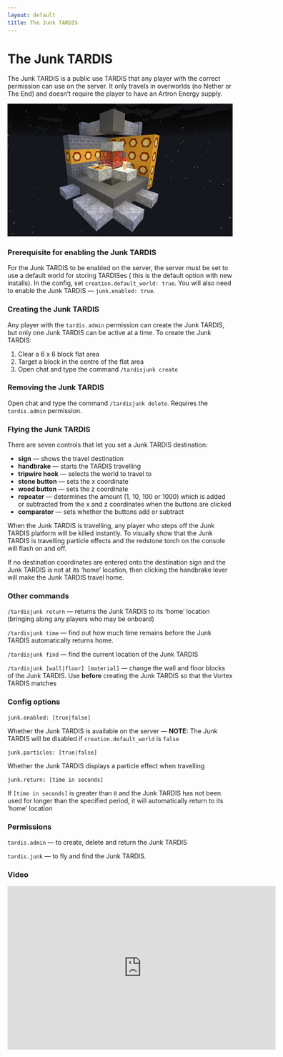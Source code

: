 ```yaml
---
layout: default
title: The Junk TARDIS
---
```


# The Junk TARDIS

The Junk TARDIS is a public use TARDIS that any player with the correct permission can use on the server. It only
travels in overworlds (no Nether or The End) and doesn’t require the player to have an Artron Energy supply.

![Junk TARDIS](/images/docs/junk.jpg)

### Prerequisite for enabling the Junk TARDIS

For the Junk TARDIS to be enabled on the server, the server must be set to use a default world for storing TARDISes (
this is the default option with new installs). In the config, set `creation.default_world: true`. You will also need to
enable the Junk TARDIS — `junk.enabled: true`.

### Creating the Junk TARDIS

Any player with the `tardis.admin` permission can create the Junk TARDIS, but only one Junk TARDIS can be active at a
time. To create the Junk TARDIS:

1. Clear a 6 x 6 block flat area
2. Target a block in the centre of the flat area
3. Open chat and type the command `/tardisjunk create`

### Removing the Junk TARDIS

Open chat and type the command `/tardisjunk delete`. Requires the `tardis.admin` permission.

### Flying the Junk TARDIS

There are seven controls that let you set a Junk TARDIS destination:

- **sign** — shows the travel destination
- **handbrake** — starts the TARDIS travelling
- **tripwire hook** — selects the world to travel to
- **stone button** — sets the x coordinate
- **wood button** — sets the z coordinate
- **repeater** — determines the amount (1, 10, 100 or 1000) which is added or subtracted from the x and z coordinates
  when the buttons are clicked
- **comparator** — sets whether the buttons add or subtract

When the Junk TARDIS is travelling, any player who steps off the Junk TARDIS platform will be killed instantly. To
visually show that the Junk TARDIS is travelling particle effects and the redstone torch on the console will flash on
and off.

If no destination coordinates are entered onto the destination sign and the Junk TARDIS is not at its ‘home’ location,
then clicking the handbrake lever will make the Junk TARDIS travel home.

### Other commands

`/tardisjunk return` — returns the Junk TARDIS to its ‘home’ location (bringing along any players who may be onboard)

`/tardisjunk time` — find out how much time remains before the Junk TARDIS automatically returns home.

`/tardisjunk find` — find the current location of the Junk TARDIS

`/tardisjunk [wall|floor] [material]` — change the wall and floor blocks of the Junk TARDIS. Use **before** creating the
Junk TARDIS so that the Vortex TARDIS matches

### Config options

    junk.enabled: [true|false]

Whether the Junk TARDIS is available on the server — **NOTE:** The Junk TARDIS will be disabled
if `creation.default_world` is `false`

    junk.particles: [true|false]

Whether the Junk TARDIS displays a particle effect when travelling

    junk.return: [time in seconds]

If `[time in seconds]` is greater than `0` and the Junk TARDIS has not been used for longer than the specified period,
it will automatically return to its ‘home’ location

### Permissions

`tardis.admin` — to create, delete and return the Junk TARDIS

`tardis.junk` — to fly and find the Junk TARDIS.

### Video

<iframe src="https://player.vimeo.com/video/139185257" width="600" height="366" frameborder="0" webkitallowfullscreen mozallowfullscreen allowfullscreen></iframe>
